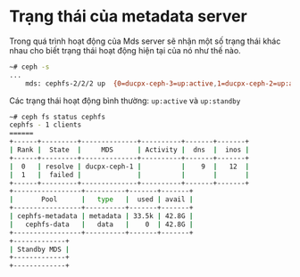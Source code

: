 # Trạng thái của metadata server

Trong quá trình hoạt động của Mds server sẽ nhận một số trạng thái khác nhau cho biết trạng thái hoạt động hiện tại của nó như thế nào.

```sh
~# ceph -s 
...
    mds: cephfs-2/2/2 up  {0=ducpx-ceph-3=up:active,1=ducpx-ceph-2=up:active}, 1 up:standby
```

Các trạng thái hoạt động bình thường: `up:active` và `up:standby`

```sh
~# ceph fs status cephfs
cephfs - 1 clients
======
+------+---------+--------------+----------+-------+-------+
| Rank |  State  |     MDS      | Activity |  dns  |  inos |
+------+---------+--------------+----------+-------+-------+
|  0   | resolve | ducpx-ceph-1 |          |    9  |   12  |
|  1   |  failed |              |          |       |       |
+------+---------+--------------+----------+-------+-------+
+-----------------+----------+-------+-------+
|       Pool      |   type   |  used | avail |
+-----------------+----------+-------+-------+
| cephfs-metadata | metadata | 33.5k | 42.8G |
|   cephfs-data   |   data   |    0  | 42.8G |
+-----------------+----------+-------+-------+
+-------------+
| Standby MDS |
+-------------+
+-------------+
```